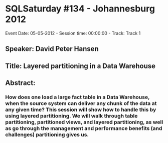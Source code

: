 # SQLSaturday #134 - Johannesburg 2012
Event Date: 05-05-2012 - Session time: 00:00:00 - Track: Track 1
## Speaker: David Peter Hansen
## Title: Layered partitioning in a Data Warehouse
## Abstract:
### How does one load a large fact table in a Data Warehouse, when the source system can deliver any chunk of the data at any given time? This session will show how to handle this by using layered partitioning. We will walk through table partitioning, partitioned views, and layered partitioning, as well as go through the management and performance benefits (and challenges) partitioning gives us.
